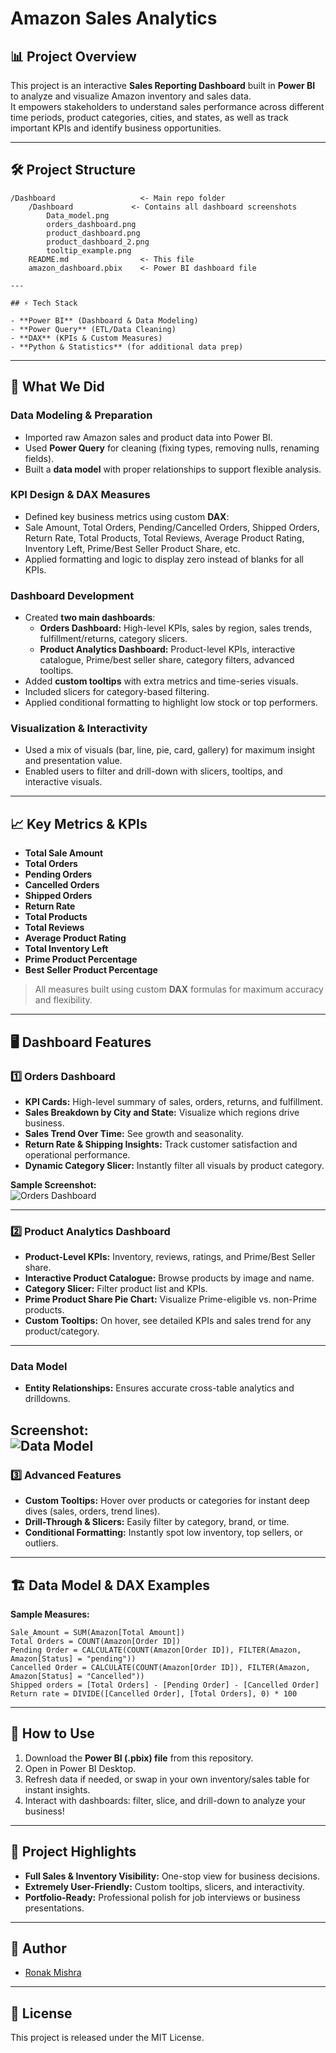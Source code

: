 # Amazon Sales Analytics

## 📊 Project Overview

This project is an interactive **Sales Reporting Dashboard** built in **Power BI** to analyze and visualize Amazon inventory and sales data.  
It empowers stakeholders to understand sales performance across different time periods, product categories, cities, and states, as well as track important KPIs and identify business opportunities.

---

## 🛠️ Project Structure

```plaintext
/Dashboard                   <- Main repo folder
    /Dashboard             <- Contains all dashboard screenshots
        Data_model.png
        orders_dashboard.png
        product_dashboard.png
        product_dashboard_2.png
        tooltip_example.png
    README.md                <- This file
    amazon_dashboard.pbix    <- Power BI dashboard file

---

## ⚡ Tech Stack

- **Power BI** (Dashboard & Data Modeling)
- **Power Query** (ETL/Data Cleaning)
- **DAX** (KPIs & Custom Measures)
- **Python & Statistics** (for additional data prep)
```
---
## 🚀 What We Did

### Data Modeling & Preparation

- Imported raw Amazon sales and product data into Power BI.
- Used **Power Query** for cleaning (fixing types, removing nulls, renaming fields).
- Built a **data model** with proper relationships to support flexible analysis.

### KPI Design & DAX Measures

- Defined key business metrics using custom **DAX**:
- Sale Amount, Total Orders, Pending/Cancelled Orders, Shipped Orders, Return Rate, Total Products, Total Reviews, Average Product Rating, Inventory Left, Prime/Best Seller Product Share, etc.
- Applied formatting and logic to display zero instead of blanks for all KPIs.

### Dashboard Development

- Created **two main dashboards**:
    - **Orders Dashboard:** High-level KPIs, sales by region, sales trends, fulfillment/returns, category slicers.
    - **Product Analytics Dashboard:** Product-level KPIs, interactive catalogue, Prime/best seller share, category filters, advanced tooltips.
- Added **custom tooltips** with extra metrics and time-series visuals.
- Included slicers for category-based filtering.
- Applied conditional formatting to highlight low stock or top performers.

### Visualization & Interactivity

- Used a mix of visuals (bar, line, pie, card, gallery) for maximum insight and presentation value.
- Enabled users to filter and drill-down with slicers, tooltips, and interactive visuals.

---

## 📈 Key Metrics & KPIs

- **Total Sale Amount**
- **Total Orders**
- **Pending Orders**
- **Cancelled Orders**
- **Shipped Orders**
- **Return Rate**
- **Total Products**
- **Total Reviews**
- **Average Product Rating**
- **Total Inventory Left**
- **Prime Product Percentage**
- **Best Seller Product Percentage**

> All measures built using custom **DAX** formulas for maximum accuracy and flexibility.

---

## 🖥️ Dashboard Features

### 1️⃣ Orders Dashboard

- **KPI Cards:** High-level summary of sales, orders, returns, and fulfillment.
- **Sales Breakdown by City and State:** Visualize which regions drive business.
- **Sales Trend Over Time:** See growth and seasonality.
- **Return Rate & Shipping Insights:** Track customer satisfaction and operational performance.
- **Dynamic Category Slicer:** Instantly filter all visuals by product category.

**Sample Screenshot:**  
![Orders Dashboard](././Dashboard/orders_dashboard.png)

---

### 2️⃣ Product Analytics Dashboard

- **Product-Level KPIs:** Inventory, reviews, ratings, and Prime/Best Seller share.
- **Interactive Product Catalogue:** Browse products by image and name.
- **Category Slicer:** Filter product list and KPIs.
- **Prime Product Share Pie Chart:** Visualize Prime-eligible vs. non-Prime products.
- **Custom Tooltips:** On hover, see detailed KPIs and sales trend for any product/category.

---

### Data Model

- **Entity Relationships:** Ensures accurate cross-table analytics and drilldowns.

**Screenshot:**  
![Data Model](./Dashboard/Data_model.png)
---

### 3️⃣ Advanced Features

- **Custom Tooltips:** Hover over products or categories for instant deep dives (sales, orders, trend lines).
- **Drill-Through & Slicers:** Easily filter by category, brand, or time.
- **Conditional Formatting:** Instantly spot low inventory, top sellers, or outliers.

---

## 🏗️ Data Model & DAX Examples

**Sample Measures:**
```dax
Sale_Amount = SUM(Amazon[Total Amount])
Total Orders = COUNT(Amazon[Order ID])
Pending Order = CALCULATE(COUNT(Amazon[Order ID]), FILTER(Amazon, Amazon[Status] = "pending"))
Cancelled Order = CALCULATE(COUNT(Amazon[Order ID]), FILTER(Amazon, Amazon[Status] = "Cancelled"))
Shipped orders = [Total Orders] - [Pending Order] - [Cancelled Order]
Return rate = DIVIDE([Cancelled Order], [Total Orders], 0) * 100

```
---

## 📂 How to Use

1. Download the **Power BI (.pbix) file** from this repository.
2. Open in Power BI Desktop.
3. Refresh data if needed, or swap in your own inventory/sales table for instant insights.
4. Interact with dashboards: filter, slice, and drill-down to analyze your business!

---

## 🚀 Project Highlights

- **Full Sales & Inventory Visibility:** One-stop view for business decisions.
- **Extremely User-Friendly:** Custom tooltips, slicers, and interactivity.
- **Portfolio-Ready:** Professional polish for job interviews or business presentations.

---

## 👤 Author

- [Ronak Mishra](https://github.com/Ronakmishra)

---

## 📜 License

This project is released under the MIT License.

